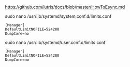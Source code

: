https://github.com/lutris/docs/blob/master/HowToEsync.md

sudo nano /usr/lib/systemd/system.conf.d/limits.conf 

```
[Manager]
DefaultLimitNOFILE=524288
DumpCore=no
```

sudo nano /usr/lib/systemd/user.conf.d/limits.conf

```
[Manager]
DefaultLimitNOFILE=524288
DumpCore=no
```
